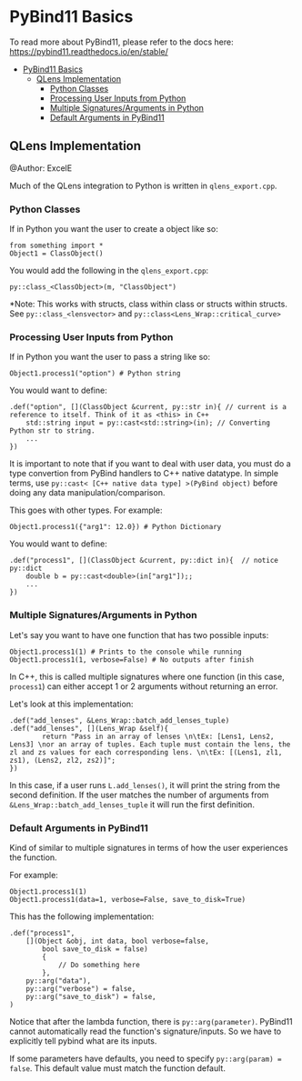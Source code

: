# PyBind11 Basics

To read more about PyBind11, please refer to the docs here: https://pybind11.readthedocs.io/en/stable/

<!-- TOC -->

- [PyBind11 Basics](#pybind11-basics)
    - [QLens Implementation](#qlens-implementation)
        - [Python Classes](#python-classes)
        - [Processing User Inputs from Python](#processing-user-inputs-from-python)
        - [Multiple Signatures/Arguments in Python](#multiple-signaturesarguments-in-python)
        - [Default Arguments in PyBind11](#default-arguments-in-pybind11)

<!-- /TOC -->

## QLens Implementation
@Author: ExcelE

Much of the QLens integration to Python is written in `qlens_export.cpp`. 

### Python Classes

If in Python you want the user to create a object like so:

    from something import *
    Object1 = ClassObject()

You would add the following in the `qlens_export.cpp`:

    py::class_<ClassObject>(m, "ClassObject")

*Note: This works with structs, class within class or structs within structs.
See `py::class_<lensvector>` and `py::class<Lens_Wrap::critical_curve>`

### Processing User Inputs from Python

If in Python you want the user to pass a string like so:

    Object1.process1("option") # Python string

You would want to define:

    .def("option", [](ClassObject &current, py::str in){ // current is a reference to itself. Think of it as <this> in C++
        std::string input = py::cast<std::string>(in); // Converting Python str to string.
        ...
    })

It is important to note that if you want to deal with user data, you must do a type convertion from PyBind handlers to C++ native datatype. In simple terms, use `py::cast< [C++ native data type] >(PyBind object)` before doing any data manipulation/comparison. 

This goes with other types. For example:

    Object1.process1({"arg1": 12.0}) # Python Dictionary

You would want to define:

    .def("process1", [](ClassObject &current, py::dict in){  // notice py::dict
        double b = py::cast<double>(in["arg1"]);;
        ...
    })

### Multiple Signatures/Arguments in Python

Let's say you want to have one function that has two possible inputs:

    Object1.process1(1) # Prints to the console while running
    Object1.process1(1, verbose=False) # No outputs after finish

In C++, this is called multiple signatures where one function (in this case, `process1`) can either accept 1 or 2 arguments without returning an error. 

Let's look at this implementation:

    .def("add_lenses", &Lens_Wrap::batch_add_lenses_tuple)
    .def("add_lenses", [](Lens_Wrap &self){
            return "Pass in an array of lenses \n\tEx: [Lens1, Lens2, Lens3] \nor an array of tuples. Each tuple must contain the lens, the zl and zs values for each corresponding lens. \n\tEx: [(Lens1, zl1, zs1), (Lens2, zl2, zs2)]";
    })

In this case, if a user runs `L.add_lenses()`, it will print the string from the second definition. If the user matches the number of arguments from `&Lens_Wrap::batch_add_lenses_tuple` it will run the first definition.

### Default Arguments in PyBind11

Kind of similar to multiple signatures in terms of how the user experiences the function.

For example:

    Object1.process1(1)
    Object1.process1(data=1, verbose=False, save_to_disk=True)

This has the following implementation:

    .def("process1", 
        [](Object &obj, int data, bool verbose=false, 
            bool save_to_disk = false)
            {
                // Do something here
            },
        py::arg("data"),
        py::arg("verbose") = false,
        py::arg("save_to_disk") = false,
    )

Notice that after the lambda function, there is `py::arg(parameter)`. PyBind11 cannot automatically read the function's signature/inputs. So we have to explicitly tell pybind what are its inputs. 

If some parameters have defaults, you need to specify `py::arg(param) = false`. This default value must match the function default.
